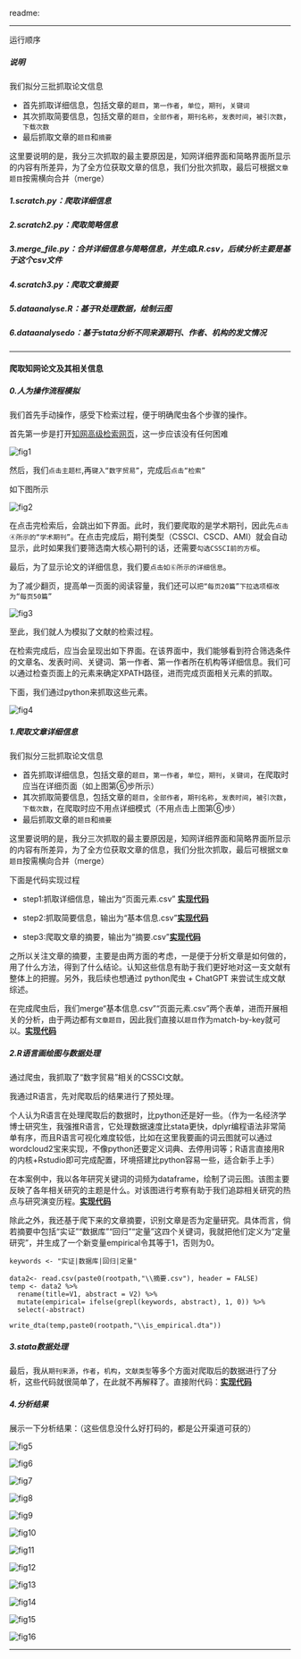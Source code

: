 readme:


---------------------------------

运行顺序

##### 说明

我们拟分三批抓取论文信息

* 首先抓取详细信息，包括文章的`题目`，`第一作者`，`单位`，`期刊`，`关键词`
* 其次抓取简要信息，包括文章的`题目`，`全部作者`，`期刊名称`，`发表时间`，`被引次数`，`下载次数`
* 最后抓取文章的`题目`和`摘要`

这里要说明的是，我分三次抓取的最主要原因是，知网详细界面和简略界面所显示的内容有所差异，为了全方位获取文章的信息，我们分批次抓取，最后可根据`文章题目`按需横向合并（merge）

##### 1.scratch.py：爬取详细信息

##### 2.scratch2.py：爬取简略信息

##### 3.merge_file.py：合并详细信息与简略信息，并生成LR.csv，后续分析主要是基于这个csv文件

##### 4.scratch3.py：爬取文章摘要

##### 5.dataanalyse.R：基于R处理数据，绘制云图

##### 6.dataanalysedo：基于stata分析不同来源期刊、作者、机构的发文情况

---------------------------------



#### 爬取知网论文及其相关信息

##### 0.人为操作流程模拟

我们首先手动操作，感受下检索过程，便于明确爬虫各个步骤的操作。

首先第一步是打开[知网高级检索网页](https://kns.cnki.net/kns8/AdvSearch?dbcode=CFLS)，这一步应该没有任何困难

![fig1](https://mengke25.github.io/images/lrspider0517/f1.png)

然后，我们`点击主题栏`,再`键入“数字贸易”`，完成后`点击“检索”`

如下图所示

![fig2](https://mengke25.github.io/images/lrspider0517/f2.png)

在点击完检索后，会跳出如下界面。此时，我们要爬取的是学术期刊，因此先`点击④所示的“学术期刊”`。在点击完成后，期刊类型（CSSCI、CSCD、AMI）就会自动显示，此时如果我们要筛选南大核心期刊的话，还需要`勾选CSSCI前的方框`。

最后，为了显示论文的详细信息，我们要`点击如⑥所示的详细信息`。

为了减少翻页，提高单一页面的阅读容量，我们还可以`把“每页20篇”下拉选项框改为“每页50篇”`



![fig3](https://mengke25.github.io/images/lrspider0517/f3.png)



至此，我们就人为模拟了文献的检索过程。

在检索完成后，应当会呈现出如下界面。在该界面中，我们能够看到符合筛选条件的文章名、发表时间、关键词、第一作者、第一作者所在机构等详细信息。我们可以通过检查页面上的元素来确定XPATH路径，进而完成页面相关元素的抓取。

下面，我们通过python来抓取这些元素。

![fig4](https://mengke25.github.io/images/lrspider0517/f4.png)



##### 1.爬取文章详细信息

我们拟分三批抓取论文信息

* 首先抓取详细信息，包括文章的`题目`，`第一作者`，`单位`，`期刊`，`关键词`，在爬取时应当在详细页面（如上图第⑥步所示）
* 其次抓取简要信息，包括文章的`题目`，`全部作者`，`期刊名称`，`发表时间`，`被引次数`，`下载次数`，在爬取时应不用点详细模式（不用点击上图第⑥步）
* 最后抓取文章的`题目`和`摘要`

这里要说明的是，我分三次抓取的最主要原因是，知网详细界面和简略界面所显示的内容有所差异，为了全方位获取文章的信息，我们分批次抓取，最后可根据`文章题目`按需横向合并（merge）



下面是代码实现过程

* step1:抓取详细信息，输出为“页面元素.csv” [**实现代码**](https://github.com/mengke25/cnkiLRspider/blob/main/scratch.py)

* step2:抓取简要信息，输出为“基本信息.csv”[**实现代码**](https://github.com/mengke25/cnkiLRspider/blob/main/scratch2.py)

* step3:爬取文章的摘要，输出为“摘要.csv”[**实现代码**](https://github.com/mengke25/cnkiLRspider/blob/main/scratch3.py)

之所以关注文章的摘要，主要是由两方面的考虑，一是便于分析文章是如何做的，用了什么方法，得到了什么结论。认知这些信息有助于我们更好地对这一支文献有整体上的把握。另外，我后续也想通过 python爬虫 + ChatGPT 来尝试生成文献综述。

在完成爬虫后，我们merge“基本信息.csv”“页面元素.csv”两个表单，进而开展相关的分析，由于两边都有`文章题目`，因此我们直接以`题目`作为match-by-key就可以。[**实现代码**](https://github.com/mengke25/cnkiLRspider/blob/main/merge_file.py)



##### 2.R语言画绘图与数据处理

通过爬虫，我抓取了“数字贸易”相关的CSSCI文献。

我通过R语言，先对爬取后的结果进行了预处理。

个人认为R语言在处理爬取后的数据时，比python还是好一些。（作为一名经济学博士研究生，我强推R语言，它处理数据速度比stata更快，dplyr编程语法非常简单有序，而且R语言可视化难度较低，比如在这里我要画的词云图就可以通过wordcloud2宝来实现，不像python还要定义词典、去停用词等；R语言直接用R的内核+Rstudio即可完成配置，环境搭建比python容易一些，适合新手上手）

在本案例中，我以各年研究关键词的词频为dataframe，绘制了词云图。该图主要反映了各年相关研究的主题是什么。对该图进行考察有助于我们追踪相关研究的热点与研究演变历程。[**实现代码**](https://github.com/mengke25/cnkiLRspider/blob/main/dataanalyse.R)

除此之外，我还基于爬下来的文章摘要，识别文章是否为定量研究。具体而言，倘若摘要中包括“实证”“数据库”“回归”“定量”这四个关键词，我就把他们定义为“定量研究”，并生成了一个新变量empirical令其等于1，否则为0。



```
keywords <- "实证|数据库|回归|定量"

data2<- read.csv(paste0(rootpath,"\\摘要.csv"), header = FALSE)
temp <- data2 %>%
  rename(title=V1, abstract = V2) %>%
  mutate(empirical= ifelse(grepl(keywords, abstract), 1, 0)) %>%
  select(-abstract) 

write_dta(temp,paste0(rootpath,"\\is_empirical.dta"))
```



##### 3.stata数据处理

最后，我从`期刊来源`，`作者`，`机构`，`文献类型`等多个方面对爬取后的数据进行了分析，这些代码就很简单了，在此就不再解释了。直接附代码：[**实现代码**](https://github.com/mengke25/cnkiLRspider/blob/main/dataanalyse.do)

##### 4.分析结果

展示一下分析结果：（这些信息没什么好打码的，都是公开渠道可获的）

![fig5](https://mengke25.github.io/images/lrspider0517/f5.png)

![fig6](https://mengke25.github.io/images/lrspider0517/f6.png)

![fig7](https://mengke25.github.io/images/lrspider0517/f7.png)

![fig8](https://mengke25.github.io/images/lrspider0517/f8.png)

![fig9](https://mengke25.github.io/images/lrspider0517/f9.png)

![fig10](https://mengke25.github.io/images/lrspider0517/f10.png)

![fig11](https://mengke25.github.io/images/lrspider0517/f11.png)

![fig12](https://mengke25.github.io/images/lrspider0517/f12.png)

![fig13](https://mengke25.github.io/images/lrspider0517/f13.png)

![fig14](https://mengke25.github.io/images/lrspider0517/f14.png)

![fig15](https://mengke25.github.io/images/lrspider0517/f15.png)

![fig16](https://mengke25.github.io/images/lrspider0517/f16.png)


---------------------------------
